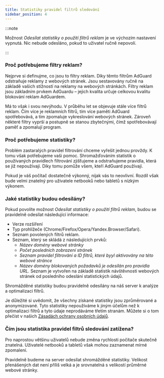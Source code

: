 ```yaml
---
title: Statistiky pravidel filtrů sledování
sidebar_position: 4
---
```


:::note

Možnost *Odesílat statistiky o použití filtrů reklam* je ve výchozím nastavení vypnutá. Nic nebude odesláno, pokud to uživatel ručně nepovolí.

:::

### Proč potřebujeme filtry reklam?

Nejprve si definujme, co jsou to filtry reklam. Díky těmto filtrům AdGuard odstraňuje reklamy z webových stránek. Jsou sestavovány ručně na základě vašich stížností na reklamy na webových stránkách. Filtry reklam jsou základním prvkem AdGuardu – jejich kvalita určuje celkovou kvalitu blokování reklam AdGuardem.

Má to však i svou nevýhodu. V průběhu let se objevuje stále více filtrů reklam. Čím více je reklamních filtrů, tím více paměti AdGuard spotřebovává, a tím zpomaluje vykreslování webových stránek. Zároveň některé filtry vyprší a postupně se stanou zbytečnými, čímž spotřebovávají paměť a zpomalují program.

### Proč potřebujeme statistiky?

Problém zastaralých pravidel filtrování chceme vyřešit jednou provždy. K tomu však potřebujeme vaši pomoc. Shromažďováním statistik o používaných pravidlech filtrování zjišťujeme a odstraňujeme pravidla, která se již nepoužívají. Díky tomu pomůže všem, kteří AdGuard používají.

Pokud je váš počítač dostatečně výkonný, nijak vás to neovlivní. Rozdíl však bude velmi znatelný pro uživatele netbooků nebo tabletů s nízkým výkonem.

### Jaké statistiky budou odesílány?

Pokud povolíte možnost *Odesílat statistiky o použití filtrů reklam*, budou se pravidelně odesílat následující informace:

- Verze rozšíření
- Typ prohlížeče (Chrome/Firefox/Opera/Yandex.Browser/Safari).
- Seznam povolených filtrů reklam.
- Seznam, který se skládá z následujících prvků:
    - *Název domény webové stránky*
    - *Počet posledních zobrazení stránek*
    - *Seznam pravidel filtrování a ID filtrů, které byyl aktivovány na této webové stránce*
    - *Název domény blokovaných požadavků je odesílán pro pravidla URL.* Seznam je vytvořen na základě statistik návštěvnosti webových stránek od posledního odeslání statistických údajů.

Shromážděné statistiky budou pravidelně odesílány na náš server k analýze a optimalizaci filtrů.

Je důležité si uvědomit, že všechny získané statistiky jsou zprůměrované a anonymizované. Tyto statistiky nepoužíváme k jiným účelům než k optimalizaci filtrů a tyto údaje neprodáváme třetím stranám. Můžete si o tom přečíst v našich [Zásadách ochrany osobních údajů](https://adguard.com/privacy.html).

### Čím jsou statistika pravidel filtrů sledování zatížena?

Pro naprostou většinu uživatelů nebude změna rychlosti počítače skutečně znatelná. Uživatelé netbooků a tabletů však mohou zaznamenat mírné zpomalení.

Pravidelně budeme na server odesílat shromážděné statistiky. Velikost přenášených dat není příliš velká a je srovnatelná s velikostí průměrné webové stránky.
